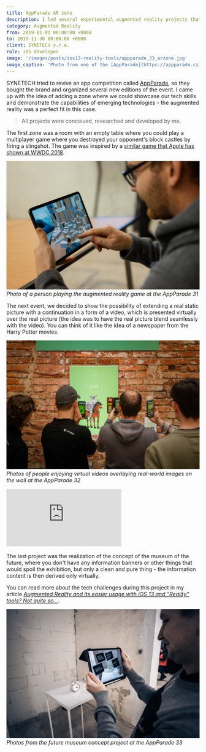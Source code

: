 ```yaml
---
title: AppParade AR zone
description: I led several experimental augmented reality projects that we wanted to show as a demonstration of the technology capabilities at an app competition event.
category: Augmented Reality
from: 2019-01-01 00:00:00 +0000
to: 2019-11-30 00:00:00 +0000
client: SYNETECH s.r.o.
role: iOS developer
image: '/images/posts/ios13-reality-tools/appparade_33_arzone.jpg'
image_caption: 'Photo from one of the [AppParade](https://appparade.cz) AR zones'
---
```


SYNETECH tried to revive an app competition called [AppParade](https://appparade.cz), so they bought the brand and organized several new editions of the event. I came up with the idea of adding a zone where we could showcase our tech skills and demonstrate the capabilities of emerging technologies - the augmented reality was a perfect fit in this case.

> All projects were conceived, researched and developed by me.

The first zone was a room with an empty table where you could play a multiplayer game where you destroyed your opponent's block castles by firing a slingshot. The game was inspired by a [similar game that Apple has shown at WWDC 2018](https://www.theverge.com/2018/6/4/17426880/apple-ar-kit-2-multiplayer-competitive-game-swift-shot).

<div class="gallery-box">
  <div class="gallery">
    <img src="/images/works/appparade-ar-zone/multiplayer-game.jpg" loading="lazy" alt="AR multiplayer game">
  </div>
  <em>Photo of a person playing the augmented reality game at the AppParade 31</em>
</div>

The next event, we decided to show the possibility of extending a real static picture with a continuation in a form of a video, which is presented virtually over the real picture (the idea was to have the real picture blend seamlessly with the video). You can think of it like the idea of a newspaper from the Harry Potter movies.

<div class="gallery-box">
  <div class="gallery">
    <img src="/images/works/appparade-ar-zone/picture-video.jpg" loading="lazy" alt="Live images">
  </div>
  <em>Photos of people enjoying virtual videos overlaying real-world images on the wall at the AppParade 32</em>
</div>

<p><iframe src="https://www.youtube.com/embed/V7IegSI3pvY" loading="lazy" frameborder="0" allowfullscreen></iframe></p>

The last project was the realization of the concept of the museum of the future, where you don't have any information banners or other things that would spoil the exhibition, but only a clean and pure thing - the information content is then derived only virtually.

You can read more about the tech challenges during this project in my article [_Augmented Reality and its easier usage with iOS 13 and “Reality” tools? Not quite so..._](blog/ios13-reality-tools).

<div class="gallery-box">
  <div class="gallery">
    <img src="/images/posts/ios13-reality-tools/preview.jpg" loading="lazy" alt="Concept of future museums">
  </div>
  <em>Photos from the future museum concept project at the AppParade 33</em>
</div>